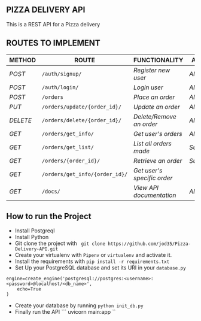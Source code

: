 ## PIZZA DELIVERY API
This is a REST API for a Pizza delivery


## ROUTES TO IMPLEMENT
| METHOD | ROUTE | FUNCTIONALITY |ACCESS|
| ------- | ----- | ------------- | ------------- |
| *POST* | ```/auth/signup/``` | _Register new user_| _All users_|
| *POST* | ```/auth/login/``` | _Login user_|_All users_|
| *POST* | ```/orders``` | _Place an order_|_All users_|
| *PUT* | ```/orders/update/{order_id}/``` | _Update an order_|_All users_|
| *DELETE* | ```/orders/delete/{order_id}/``` | _Delete/Remove an order_ |_All users_|
| *GET* | ```/orders/get_info/``` | _Get user's orders_|_All users_|
| *GET* | ```/orders/get_list/``` | _List all orders made_|_Superuser_|
| *GET* | ```/orders/{order_id}/``` | _Retrieve an order_|_Superuser_|
| *GET* | ```/orders/get_info/{order_id}/``` | _Get user's specific order_|
| *GET* | ```/docs/``` | _View API documentation_|_All users_|

## How to run the Project
- Install Postgreql
- Install Python
- Git clone the project with ``` git clone https://github.com/jod35/Pizza-Delivery-API.git```
- Create your virtualenv with `Pipenv` or `virtualenv` and activate it.
- Install the requirements with ``` pip install -r requirements.txt ```
- Set Up your PostgreSQL database and set its URI in your ```database.py```
```
engine=create_engine('postgresql://postgres:<username>:<password>@localhost/<db_name>',
    echo=True
)
```

- Create your database by running ``` python init_db.py ```
- Finally run the API
``` uvicorn main:app ``
